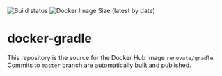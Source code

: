 ![Build status](https://github.com/renovatebot/docker-gradle/workflows/build/badge.svg)
![Docker Image Size (latest by date)](https://img.shields.io/docker/image-size/renovate/gradle?sort=date)
# docker-gradle

This repository is the source for the Docker Hub image `renovate/gradle`. Commits to `master` branch are automatically built and published.
